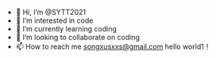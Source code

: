 - 👋 Hi, I’m @SYTT2021
- 👀 I’m interested in code
- 🌱 I’m currently learning coding
- 💞️ I’m looking to collaborate on coding
- 📫 How to reach me songxusxxs@gmail.com
hello world1！
<!---
SYTT2021/SYTT2021 is a ✨ special ✨ repository because its `README.md` (this file) appears on your GitHub profile.
You can click the Preview link to take a look at your changes.
--->
